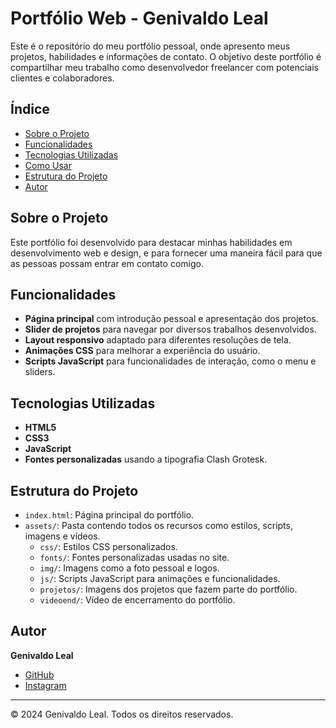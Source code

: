 # Portfólio Web - Genivaldo Leal

Este é o repositório do meu portfólio pessoal, onde apresento meus projetos, habilidades e informações de contato. O objetivo deste portfólio é compartilhar meu trabalho como desenvolvedor freelancer com potenciais clientes e colaboradores.

## Índice

- [Sobre o Projeto](#sobre-o-projeto)
- [Funcionalidades](#funcionalidades)
- [Tecnologias Utilizadas](#tecnologias-utilizadas)
- [Como Usar](#como-usar)
- [Estrutura do Projeto](#estrutura-do-projeto)
- [Autor](#autor)

## Sobre o Projeto

Este portfólio foi desenvolvido para destacar minhas habilidades em desenvolvimento web e design, e para fornecer uma maneira fácil para que as pessoas possam entrar em contato comigo.

## Funcionalidades

- **Página principal** com introdução pessoal e apresentação dos projetos.
- **Slider de projetos** para navegar por diversos trabalhos desenvolvidos.
- **Layout responsivo** adaptado para diferentes resoluções de tela.
- **Animações CSS** para melhorar a experiência do usuário.
- **Scripts JavaScript** para funcionalidades de interação, como o menu e sliders.

## Tecnologias Utilizadas

- **HTML5**
- **CSS3**
- **JavaScript**
- **Fontes personalizadas** usando a tipografia Clash Grotesk.

## Estrutura do Projeto

- `index.html`: Página principal do portfólio.
- `assets/`: Pasta contendo todos os recursos como estilos, scripts, imagens e vídeos.
  - `css/`: Estilos CSS personalizados.
  - `fonts/`: Fontes personalizadas usadas no site.
  - `img/`: Imagens como a foto pessoal e logos.
  - `js/`: Scripts JavaScript para animações e funcionalidades.
  - `projetos/`: Imagens dos projetos que fazem parte do portfólio.
  - `videoend/`: Vídeo de encerramento do portfólio.

## Autor

**Genivaldo Leal**

- [GitHub](https://github.com/SoFortune)
- [Instagram](https://instagram.com/geni_slj)

---

&copy; 2024 Genivaldo Leal. Todos os direitos reservados.

